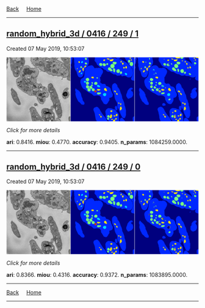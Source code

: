 
[Back](..)&nbsp;&nbsp;&nbsp;&nbsp;&nbsp;[Home](https://leapmanlab.github.io/snapshots)

---

<div class="summary"><a href="1"><h2>random_hybrid_3d / 0416 / 249 / 1</h2></a><p>Created 07 May 2019, 10:53:07
</p><a href="1"><img src="1/media/summary.png" align="center"></a><p>
<i>Click for more details</i>
</p></div>

**ari**: 0.8416. **miou**: 0.4770. **accuracy**: 0.9405. **n_params**: 1084259.0000. 

---

<div class="summary"><a href="0"><h2>random_hybrid_3d / 0416 / 249 / 0</h2></a><p>Created 07 May 2019, 10:53:07
</p><a href="0"><img src="0/media/summary.png" align="center"></a><p>
<i>Click for more details</i>
</p></div>

**ari**: 0.8366. **miou**: 0.4316. **accuracy**: 0.9372. **n_params**: 1083895.0000. 

---

[Back](..)&nbsp;&nbsp;&nbsp;&nbsp;&nbsp;[Home](https://leapmanlab.github.io/snapshots)

---